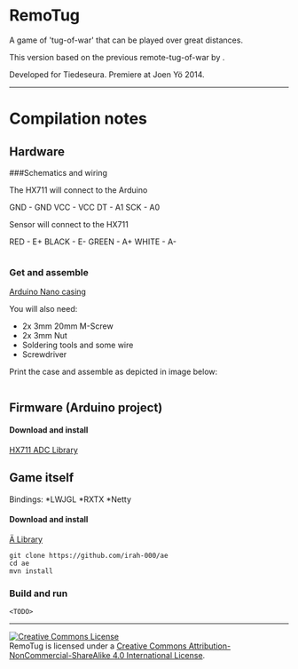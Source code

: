 # RemoTug

A game of 'tug-of-war' that can be played over great distances.

This version based on the previous remote-tug-of-war by <???>. 

Developed for Tiedeseura. Premiere at Joen Yö 2014.

---

# Compilation notes

## Hardware

###Schematics and wiring

The HX711 will connect to the Arduino

GND - GND
VCC - VCC
DT - A1
SCK - A0

Sensor will connect to the HX711

RED - E+
BLACK - E-
GREEN - A+
WHITE - A-

<img src="">

### Get and assemble

[Arduino Nano casing](http://www.thingiverse.com/thing:434245)

You will also need:

* 2x 3mm 20mm M-Screw
* 2x 3mm Nut
* Soldering tools and some wire
* Screwdriver

Print the case and assemble as depicted in image below:

<img src="">

## Firmware (Arduino project)

#### Download and install
[HX711 ADC Library](https://github.com/bogde/HX711.git)


## Game itself

Bindings:
*LWJGL
*RXTX
*Netty

#### Download and install

[Ä Library](https://github.com/irah-000/ae)


```
git clone https://github.com/irah-000/ae
cd ae
mvn install
```

### Build and run

```
<TODO>
```

---

<a rel="license" href="http://creativecommons.org/licenses/by-nc-sa/4.0/"><img alt="Creative Commons License" style="border-width:0" src="http://i.creativecommons.org/l/by-nc-sa/4.0/88x31.png" /></a><br /><span xmlns:dct="http://purl.org/dc/terms/" property="dct:title">RemoTug</span> is licensed under a <a rel="license" href="http://creativecommons.org/licenses/by-nc-sa/4.0/">Creative Commons Attribution-NonCommercial-ShareAlike 4.0 International License</a>.
